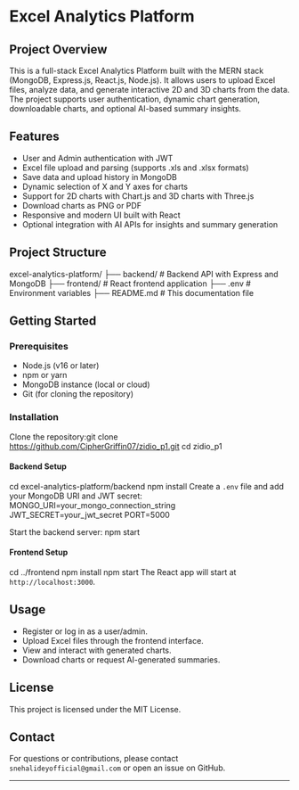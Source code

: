 # Excel Analytics Platform

## Project Overview
This is a full-stack Excel Analytics Platform built with the MERN stack (MongoDB, Express.js, React.js, Node.js). It allows users to upload Excel files, analyze data, and generate interactive 2D and 3D charts from the data. The project supports user authentication, dynamic chart generation, downloadable charts, and optional AI-based summary insights.

## Features
- User and Admin authentication with JWT
- Excel file upload and parsing (supports .xls and .xlsx formats)
- Save data and upload history in MongoDB
- Dynamic selection of X and Y axes for charts
- Support for 2D charts with Chart.js and 3D charts with Three.js
- Download charts as PNG or PDF
- Responsive and modern UI built with React
- Optional integration with AI APIs for insights and summary generation

## Project Structure
excel-analytics-platform/
├── backend/ # Backend API with Express and MongoDB
├── frontend/ # React frontend application
├── .env # Environment variables
├── README.md # This documentation file

## Getting Started

### Prerequisites
- Node.js (v16 or later)
- npm or yarn
- MongoDB instance (local or cloud)
- Git (for cloning the repository)

### Installation

Clone the repository:git clone https://github.com/CipherGriffin07/zidio_p1.git
cd zidio_p1

#### Backend Setup
cd excel-analytics-platform/backend
npm install
Create a `.env` file and add your MongoDB URI and JWT secret:
MONGO_URI=your_mongo_connection_string
JWT_SECRET=your_jwt_secret
PORT=5000

Start the backend server:
npm start

#### Frontend Setup
cd ../frontend
npm install
npm start
The React app will start at `http://localhost:3000`.

## Usage
- Register or log in as a user/admin.
- Upload Excel files through the frontend interface.
- View and interact with generated charts.
- Download charts or request AI-generated summaries.

## License
This project is licensed under the MIT License.

## Contact
For questions or contributions, please contact `snehalideyofficial@gmail.com` or open an issue on GitHub.

---
